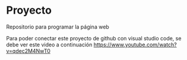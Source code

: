 # Proyecto
Repositorio para programar la página web

Para poder conectar este proyecto de github con visual studio code, se debe ver este video a continuación
https://www.youtube.com/watch?v=qdec2M4NwT0
